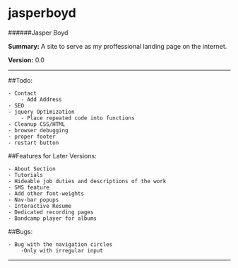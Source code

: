 jasperboyd 
==========
######Jasper Boyd

__Summary:__ A site to serve as my proffessional landing page on the internet. 

__Version:__ 0.0

---

##Todo:
		
	- Contact
		- Add Address
	- SEO 
	- jquery Optimization 
		- Place repeated code into functions
	- Cleanup CSS/HTML
	- browser debugging
	- proper footer
	- restart button 
	
##Features for Later Versions: 

	- About Section
	- Tutorials 
	- Hideable job duties and descriptions of the work
	- SMS feature
	- Add other font-weights
	- Nav-bar popups
	- Interactive Resume
	- Dedicated recording pages
	- Bandcamp player for albums
	
##Bugs:
	
	- Bug with the navigation circles
		-Only with irregular input
---

	 